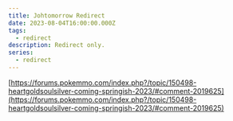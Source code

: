```yaml
---
title: Johtomorrow Redirect
date: 2023-08-04T16:00:00.000Z
tags:
  - redirect
description: Redirect only.
series:
  - redirect
---
```


[https://forums.pokemmo.com/index.php?/topic/150498-heartgoldsoulsilver-coming-springish-2023/#comment-2019625](https://forums.pokemmo.com/index.php?/topic/150498-heartgoldsoulsilver-coming-springish-2023/#comment-2019625)
